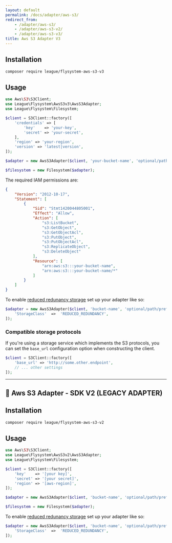 ```yaml
---
layout: default
permalink: /docs/adapter/aws-s3/
redirect_from:
    - /adapter/aws-s3/
    - /adapter/aws-s3-v2/
    - /adapter/aws-s3-v3/
title: Aws S3 Adapter V3
---
```


## Installation

```bash
composer require league/flysystem-aws-s3-v3
```

## Usage

```php
use Aws\S3\S3Client;
use League\Flysystem\AwsS3v3\AwsS3Adapter;
use League\Flysystem\Filesystem;

$client = S3Client::factory([
    'credentials' => [
        'key'    => 'your-key',
        'secret' => 'your-secret',
    ],
    'region' => 'your-region',
    'version' => 'latest|version',
]);

$adapter = new AwsS3Adapter($client, 'your-bucket-name', 'optional/path/prefix');

$filesystem = new Filesystem($adapter);
```

The required IAM permissions are:

```json
{
    "Version": "2012-10-17",
    "Statement": [
        {
            "Sid": "Stmt1420044805001",
            "Effect": "Allow",
            "Action": [
                "s3:ListBucket",
                "s3:GetObject",
                "s3:GetObjectAcl",
                "s3:PutObject",
                "s3:PutObjectAcl",
                "s3:ReplicateObject",
                "s3:DeleteObject"                
            ],
            "Resource": [
                "arn:aws:s3:::your-bucket-name",
                "arn:aws:s3:::your-bucket-name/*"
            ]
        }
    ]
}
```

To enable [reduced redunancy storage](http://aws.amazon.com/s3/details/#RRS) set up your adapter like so:

```php
$adapter = new AwsS3Adapter($client, 'bucket-name', 'optional/path/prefix', [
    'StorageClass'  =>  'REDUCED_REDUNDANCY',
]);
```

### Compatible storage protocols

If you're using a storage service which implements the S3 protocols, you can set the `base_url` configuration option when constructing the client.

```php
$client = S3Client::factory([
    'base_url' => 'http://some.other.endpoint',
    // ... other settings
]);
```

---

## 🚨 Aws S3 Adapter - SDK V2 (LEGACY ADAPTER)

## Installation

```bash
composer require league/flysystem-aws-s3-v2
```

## Usage

```php
use Aws\S3\S3Client;
use League\Flysystem\AwsS3v2\AwsS3Adapter;
use League\Flysystem\Filesystem;

$client = S3Client::factory([
    'key'    => '[your key]',
    'secret' => '[your secret]',
    'region' => '[aws-region]',
]);

$adapter = new AwsS3Adapter($client, 'bucket-name', 'optional/path/prefix');

$filesystem = new Filesystem($adapter);
```

To enable [reduced redunancy storage](http://aws.amazon.com/s3/details/#RRS) set up your adapter like so:

```php
$adapter = new AwsS3Adapter($client, 'bucket-name', 'optional/path/prefix', [
    'StorageClass'  =>  'REDUCED_REDUNDANCY',
]);
```

